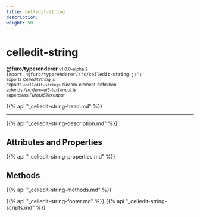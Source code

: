 ```yaml
---
title: celledit-string
description: 
weight: 50
---
```


# celledit-string
**@furo/typerenderer** <small>v1.0.0-alpha.2</small>
<br>`import '@furo/typerenderer/src/celledit-string.js';`<small>
<br>exports *CelleditString* js
<br>exports `<celledit-string>` custom-element-definition
<br>extends */src/furo-ui5-text-input.js*
<br>superclass *FuroUi5TextInput*</small>

{{% api "_celledit-string-head.md" %}}

****



{{% api "_celledit-string-description.md" %}}


## Attributes and Properties
{{% api "_celledit-string-properties.md" %}}



## Methods
{{% api "_celledit-string-methods.md" %}}





{{% api "_celledit-string-footer.md" %}}
{{% api "_celledit-string-scripts.md" %}}
